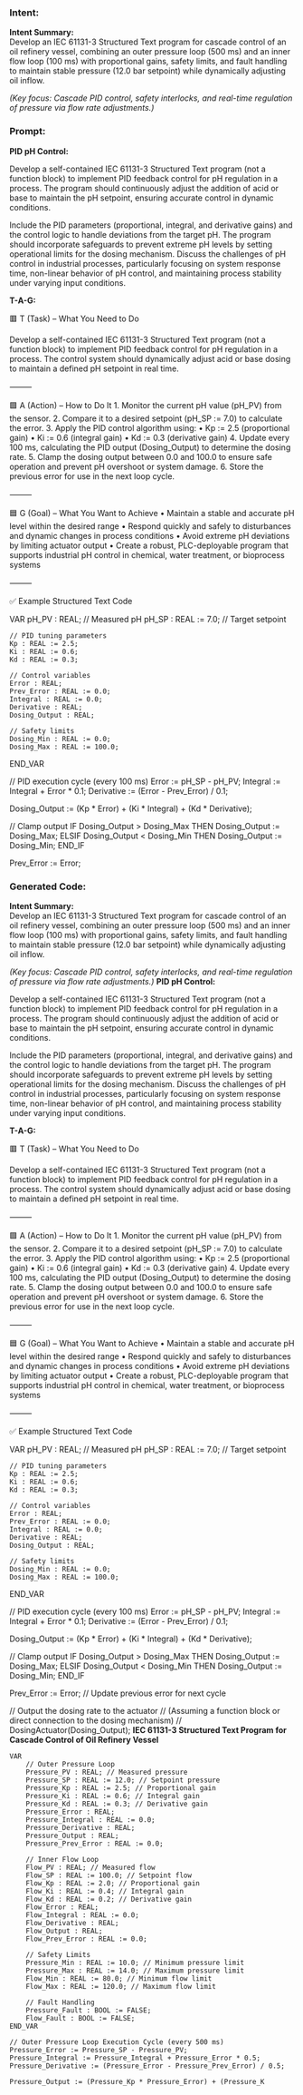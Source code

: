 ### Intent:
**Intent Summary:**  
Develop an IEC 61131-3 Structured Text program for cascade control of an oil refinery vessel, combining an outer pressure loop (500 ms) and an inner flow loop (100 ms) with proportional gains, safety limits, and fault handling to maintain stable pressure (12.0 bar setpoint) while dynamically adjusting oil inflow.  

*(Key focus: Cascade PID control, safety interlocks, and real-time regulation of pressure via flow rate adjustments.)*

### Prompt:
**PID pH Control:**

Develop a self-contained IEC 61131-3 Structured Text program (not a function block) to implement PID feedback control for pH regulation in a process. The program should continuously adjust the addition of acid or base to maintain the pH setpoint, ensuring accurate control in dynamic conditions.

Include the PID parameters (proportional, integral, and derivative gains) and the control logic to handle deviations from the target pH. The program should incorporate safeguards to prevent extreme pH levels by setting operational limits for the dosing mechanism. Discuss the challenges of pH control in industrial processes, particularly focusing on system response time, non-linear behavior of pH control, and maintaining process stability under varying input conditions.

**T-A-G:**

🟥 T (Task) – What You Need to Do

Develop a self-contained IEC 61131-3 Structured Text program (not a function block) to implement PID feedback control for pH regulation in a process. The control system should dynamically adjust acid or base dosing to maintain a defined pH setpoint in real time.

⸻

🟩 A (Action) – How to Do It
	1.	Monitor the current pH value (pH_PV) from the sensor.
	2.	Compare it to a desired setpoint (pH_SP := 7.0) to calculate the error.
	3.	Apply the PID control algorithm using:
	•	Kp := 2.5 (proportional gain)
	•	Ki := 0.6 (integral gain)
	•	Kd := 0.3 (derivative gain)
	4.	Update every 100 ms, calculating the PID output (Dosing_Output) to determine the dosing rate.
	5.	Clamp the dosing output between 0.0 and 100.0 to ensure safe operation and prevent pH overshoot or system damage.
	6.	Store the previous error for use in the next loop cycle.

⸻

🟦 G (Goal) – What You Want to Achieve
	•	Maintain a stable and accurate pH level within the desired range
	•	Respond quickly and safely to disturbances and dynamic changes in process conditions
	•	Avoid extreme pH deviations by limiting actuator output
	•	Create a robust, PLC-deployable program that supports industrial pH control in chemical, water treatment, or bioprocess systems

⸻

✅ Example Structured Text Code

VAR
    pH_PV : REAL;                      // Measured pH
    pH_SP : REAL := 7.0;               // Target setpoint

    // PID tuning parameters
    Kp : REAL := 2.5;
    Ki : REAL := 0.6;
    Kd : REAL := 0.3;

    // Control variables
    Error : REAL;
    Prev_Error : REAL := 0.0;
    Integral : REAL := 0.0;
    Derivative : REAL;
    Dosing_Output : REAL;

    // Safety limits
    Dosing_Min : REAL := 0.0;
    Dosing_Max : REAL := 100.0;
END_VAR

// PID execution cycle (every 100 ms)
Error := pH_SP - pH_PV;
Integral := Integral + Error * 0.1;
Derivative := (Error - Prev_Error) / 0.1;

Dosing_Output := (Kp * Error) + (Ki * Integral) + (Kd * Derivative);

// Clamp output
IF Dosing_Output > Dosing_Max THEN
    Dosing_Output := Dosing_Max;
ELSIF Dosing_Output < Dosing_Min THEN
    Dosing_Output := Dosing_Min;
END_IF

Prev_Error := Error;

### Generated Code:
**Intent Summary:**  
Develop an IEC 61131-3 Structured Text program for cascade control of an oil refinery vessel, combining an outer pressure loop (500 ms) and an inner flow loop (100 ms) with proportional gains, safety limits, and fault handling to maintain stable pressure (12.0 bar setpoint) while dynamically adjusting oil inflow.  

*(Key focus: Cascade PID control, safety interlocks, and real-time regulation of pressure via flow rate adjustments.)*
**PID pH Control:**

Develop a self-contained IEC 61131-3 Structured Text program (not a function block) to implement PID feedback control for pH regulation in a process. The program should continuously adjust the addition of acid or base to maintain the pH setpoint, ensuring accurate control in dynamic conditions.

Include the PID parameters (proportional, integral, and derivative gains) and the control logic to handle deviations from the target pH. The program should incorporate safeguards to prevent extreme pH levels by setting operational limits for the dosing mechanism. Discuss the challenges of pH control in industrial processes, particularly focusing on system response time, non-linear behavior of pH control, and maintaining process stability under varying input conditions.

**T-A-G:**

🟥 T (Task) – What You Need to Do

Develop a self-contained IEC 61131-3 Structured Text program (not a function block) to implement PID feedback control for pH regulation in a process. The control system should dynamically adjust acid or base dosing to maintain a defined pH setpoint in real time.

⸻

🟩 A (Action) – How to Do It
	1.	Monitor the current pH value (pH_PV) from the sensor.
	2.	Compare it to a desired setpoint (pH_SP := 7.0) to calculate the error.
	3.	Apply the PID control algorithm using:
	•	Kp := 2.5 (proportional gain)
	•	Ki := 0.6 (integral gain)
	•	Kd := 0.3 (derivative gain)
	4.	Update every 100 ms, calculating the PID output (Dosing_Output) to determine the dosing rate.
	5.	Clamp the dosing output between 0.0 and 100.0 to ensure safe operation and prevent pH overshoot or system damage.
	6.	Store the previous error for use in the next loop cycle.

⸻

🟦 G (Goal) – What You Want to Achieve
	•	Maintain a stable and accurate pH level within the desired range
	•	Respond quickly and safely to disturbances and dynamic changes in process conditions
	•	Avoid extreme pH deviations by limiting actuator output
	•	Create a robust, PLC-deployable program that supports industrial pH control in chemical, water treatment, or bioprocess systems

⸻

✅ Example Structured Text Code

VAR
    pH_PV : REAL;                      // Measured pH
    pH_SP : REAL := 7.0;               // Target setpoint

    // PID tuning parameters
    Kp : REAL := 2.5;
    Ki : REAL := 0.6;
    Kd : REAL := 0.3;

    // Control variables
    Error : REAL;
    Prev_Error : REAL := 0.0;
    Integral : REAL := 0.0;
    Derivative : REAL;
    Dosing_Output : REAL;

    // Safety limits
    Dosing_Min : REAL := 0.0;
    Dosing_Max : REAL := 100.0;
END_VAR

// PID execution cycle (every 100 ms)
Error := pH_SP - pH_PV;
Integral := Integral + Error * 0.1;
Derivative := (Error - Prev_Error) / 0.1;

Dosing_Output := (Kp * Error) + (Ki * Integral) + (Kd * Derivative);

// Clamp output
IF Dosing_Output > Dosing_Max THEN
    Dosing_Output := Dosing_Max;
ELSIF Dosing_Output < Dosing_Min THEN
    Dosing_Output := Dosing_Min;
END_IF

Prev_Error := Error; // Update previous error for next cycle

// Output the dosing rate to the actuator
// (Assuming a function block or direct connection to the dosing mechanism)
// DosingActuator(Dosing_Output);
**IEC 61131-3 Structured Text Program for Cascade Control of Oil Refinery Vessel**

```plaintext
VAR
    // Outer Pressure Loop
    Pressure_PV : REAL; // Measured pressure
    Pressure_SP : REAL := 12.0; // Setpoint pressure
    Pressure_Kp : REAL := 2.5; // Proportional gain
    Pressure_Ki : REAL := 0.6; // Integral gain
    Pressure_Kd : REAL := 0.3; // Derivative gain
    Pressure_Error : REAL;
    Pressure_Integral : REAL := 0.0;
    Pressure_Derivative : REAL;
    Pressure_Output : REAL;
    Pressure_Prev_Error : REAL := 0.0;

    // Inner Flow Loop
    Flow_PV : REAL; // Measured flow
    Flow_SP : REAL := 100.0; // Setpoint flow
    Flow_Kp : REAL := 2.0; // Proportional gain
    Flow_Ki : REAL := 0.4; // Integral gain
    Flow_Kd : REAL := 0.2; // Derivative gain
    Flow_Error : REAL;
    Flow_Integral : REAL := 0.0;
    Flow_Derivative : REAL;
    Flow_Output : REAL;
    Flow_Prev_Error : REAL := 0.0;

    // Safety Limits
    Pressure_Min : REAL := 10.0; // Minimum pressure limit
    Pressure_Max : REAL := 14.0; // Maximum pressure limit
    Flow_Min : REAL := 80.0; // Minimum flow limit
    Flow_Max : REAL := 120.0; // Maximum flow limit

    // Fault Handling
    Pressure_Fault : BOOL := FALSE;
    Flow_Fault : BOOL := FALSE;
END_VAR

// Outer Pressure Loop Execution Cycle (every 500 ms)
Pressure_Error := Pressure_SP - Pressure_PV;
Pressure_Integral := Pressure_Integral + Pressure_Error * 0.5;
Pressure_Derivative := (Pressure_Error - Pressure_Prev_Error) / 0.5;

Pressure_Output := (Pressure_Kp * Pressure_Error) + (Pressure_K
